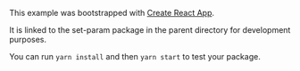 This example was bootstrapped with [Create React App](https://github.com/facebook/create-react-app).

It is linked to the set-param package in the parent directory for development purposes.

You can run `yarn install` and then `yarn start` to test your package.
